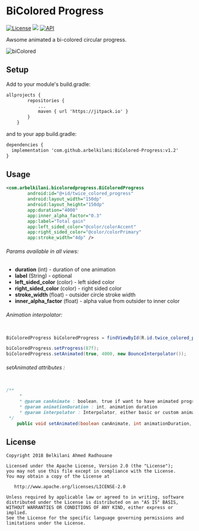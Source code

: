 # BiColored Progress
[![License](https://img.shields.io/badge/License-Apache%202.0-blue.svg)](https://github.com/vlad1m1r990/Lemniscate/blob/master/LICENSE)
[![](https://jitpack.io/v/arbelkilani/BiColored-Progress.svg)](https://jitpack.io/#arbelkilani/BiColored-Progress)
[![API](https://img.shields.io/badge/API-19%2B-green.svg?style=flat)]()

Awsome animated a bi-colored circular progress.

![biColored](https://i.makeagif.com/media/3-29-2018/DKzRJE.gif)

## Setup

Add to your module's build.gradle:

```xml
allprojects {
        repositories {
            ...
            maven { url 'https://jitpack.io' }
        }
    }
```
and to your app build.gradle:

```xml
dependencies {
  implementation 'com.github.arbelkilani:BiColored-Progress:v1.2'
}
```

## Usage

```xml
<com.arbelkilani.bicoloredprogress.BiColoredProgress
        android:id="@+id/twice_colored_progress"
        android:layout_width="150dp"
        android:layout_height="150dp"
        app:duration="4000" 
        app:inner_alpha_factor="0.3" 
        app:label="Total gain" 
        app:left_sided_color="@color/colorAccent"
        app:right_sided_color="@color/colorPrimary"
        app:stroke_width="4dp" />
```

###### Params available in all views:

* **duration** (int) - duration of one animation 
* **label** (String) - optional 
* **left_sided_color** (color) - left sided color
* **right_sided_color** (color) - right sided color
* **stroke_width** (float) - outsider circle stroke width
* **inner_alpha_factor** (float) - alpha value from outsider to inner color

###### Animation interpolator:
```java

BiColoredProgress biColoredProgress = findViewById(R.id.twice_colored_progress);

biColoredProgress.setProgress(87f);
biColoredProgress.setAnimated(true, 4000, new BounceInterpolator());
```

###### setAnimated attributes :
```java

/**
     * 
     * @param canAnimate : boolean, true if want to have animated progress
     * @param animationDuration : int, animation duration
     * @param interpolator : Interpolator, either basic or custom animation interpolator
 */
    public void setAnimated(boolean canAnimate, int animationDuration, Interpolator interpolator) {}
```


## License

    Copyright 2018 Belkilani Ahmed Radhouane

    Licensed under the Apache License, Version 2.0 (the "License");
    you may not use this file except in compliance with the License.
    You may obtain a copy of the License at

       http://www.apache.org/licenses/LICENSE-2.0

    Unless required by applicable law or agreed to in writing, software
    distributed under the License is distributed on an "AS IS" BASIS,
    WITHOUT WARRANTIES OR CONDITIONS OF ANY KIND, either express or implied.
    See the License for the specific language governing permissions and
    limitations under the License.
